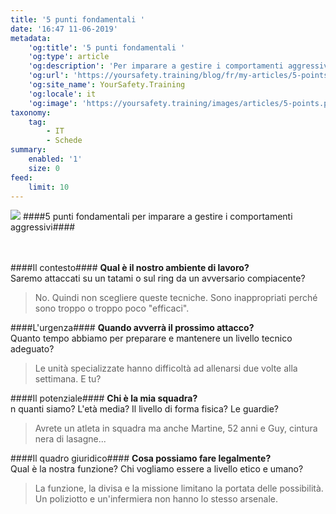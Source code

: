 ```yaml
---
title: '5 punti fondamentali '
date: '16:47 11-06-2019'
metadata:
    'og:title': '5 punti fondamentali '
    'og:type': article
    'og:description': 'Per imparare a gestire i comportamenti aggressivi'
    'og:url': 'https://yoursafety.training/blog/fr/my-articles/5-points-a-verifier'
    'og:site_name': YourSafety.Training
    'og:locale': it
    'og:image': 'https://yoursafety.training/images/articles/5-points.png'
taxonomy:
    tag:
        - IT
        - Schede
summary:
    enabled: '1'
    size: 0
feed:
    limit: 10
---
```


![](http://yoursafety.training/images/articles/5-points-it.png)
####5 punti fondamentali per imparare a gestire i comportamenti aggressivi####

<br><br>
####Il contesto####
**Qual è il nostro ambiente di lavoro?**<br>
Saremo attaccati su un tatami o sul ring da un avversario compiacente?
> No. Quindi non scegliere queste tecniche. Sono inappropriati perché sono troppo o troppo poco "efficaci".

####L'urgenza####
**Quando avverrà il prossimo attacco?**<br>
Quanto tempo abbiamo per preparare e mantenere un livello tecnico adeguato?
> Le unità specializzate hanno difficoltà ad allenarsi due volte alla settimana. E tu?

####Il potenziale####
**Chi è la mia squadra?**<br>
n quanti siamo? L'età media? Il livello di forma fisica? Le guardie?
> Avrete un atleta in squadra ma anche Martine, 52 anni e Guy, cintura nera di lasagne...

####Il quadro giuridico####
**Cosa possiamo fare legalmente?**<br>
Qual è la nostra funzione? Chi vogliamo essere a livello etico e umano?
> La funzione, la divisa e la missione limitano la portata delle possibilità. Un poliziotto e un'infermiera non hanno lo stesso arsenale.
